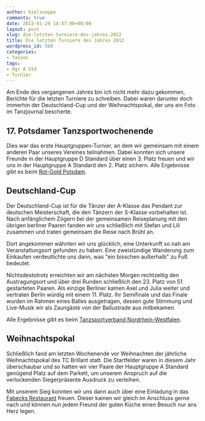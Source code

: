 ```yaml
---
author: hielsnoppe
comments: true
date: 2013-01-29 14:37:06+00:00
layout: post
slug: die-letzten-turniere-des-jahres-2012
title: Die letzten Turniere des Jahres 2012
wordpress_id: 569
categories:
- Tanzen
tags:
- Hgr A Std
- Turnier
---
```


Am Ende des vergangenen Jahres bin ich nicht mehr dazu gekommen, Berichte für die letzten Turniere zu schreiben. Dabei waren darunter doch immerhin der Deutschland-Cup und der Weihnachtspokal, der uns ein Foto im Tanzjournal bescherte.





<!-- more -->


## 17. Potsdamer Tanzsportwochenende


Dies war das erste Hauptgruppen-Turnier, an dem wir gemeinsam mit einem anderen Paar unseres Vereines teilnahmen. Dabei konnten sich unsere Freunde in der Hauptgruppe D Standard über einen 3. Platz freuen und wir uns in der Hauptgruppe A Standard den 2. Platz sichern. Alle Ergebnisse gibt es beim [Rot-Gold Potsdam](http://www.rot-gold-potsdam.de/component/option,com_wrapper/Itemid,102/).


## Deutschland-Cup


Der Deutschland-Cup ist für die Tänzer der A-Klasse das Pendant zur deutschen Meisterschaft, die den Tänzern der S-Klasse vorbehalten ist. Nach anfänglichem Zögern bei der gemeinsamen Reiseplanung mit den übrigen berliner Paaren fanden wir uns schließlich mit Stefan und Lili zusammen und traten gemeinsam die Reise nach Brühl an.

Dort angekommen wähnten wir uns glücklich, eine Unterkunft so nah am Veranstaltungsort gefunden zu haben. Eine zweistündige Wanderung zum Einkaufen verdeutlichte uns dann, was "ein bisschen außerhalb" zu Fuß bedeutet.

Nichtsdestotrotz erreichten wir am nächsten Morgen rechtzeitig den Austragungsort und über drei Runden schließlich den 23. Platz von 51 gestarteten Paaren. Als einzige Berliner kamen Axel und Julia weiter und vertraten Berlin würdig mit einem 11. Platz. Ihr Semifinale und das Finale wurden im Rahmen eines Balles ausgetragen, dessen gute Stimmung und Live-Musik wir als Zaungäste von der Ballustrade aus mitbekamen.

Alle Ergebnisse gibt es beim [Tanzsportverband Nordrhein-Westfalen](http://www.tnw.de/ergebnisse/12-dcastd.htm).


## Weihnachtspokal


Schließlich fand am letzten Wochenende vor Weihnachten der jährliche Weihnachtspokal des TC Brillant statt. Die Startfelder waren in diesem Jahr überschaubar und so hatten wir vier Paare der Hauptgruppe A Standard genügend Platz auf dem Parkett, um unserem Anspruch auf die verlockenden Siegerpräsente Ausdruck zu verleihen.

Mit unserem Sieg konnten wir uns dann auch über eine Einladung in das [Fabecks Restaurant](http://www.fabecks.de) freuen. Dieser kamen wir gleich im Anschluss gerne nach und können nun jedem Freund der guten Küche einen Besuch nur ans Herz legen.
